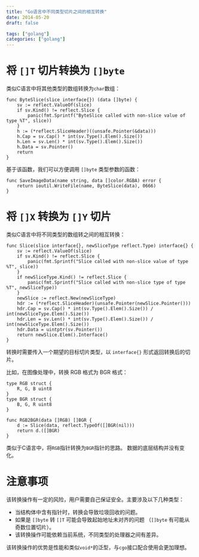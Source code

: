 ```yaml
---
title: "Go语言中不同类型切片之间的相互转换"
date: 2014-05-20
draft: false

tags: ["golang"]
categories: ["golang"]
---
```


# 将 `[]T` 切片转换为 `[]byte`

类似C语言中将其他类型的数组转换为`char`数组：

	func ByteSlice(slice interface{}) (data []byte) {
		sv := reflect.ValueOf(slice)
		if sv.Kind() != reflect.Slice {
			panic(fmt.Sprintf("ByteSlice called with non-slice value of type %T", slice))
		}
		h := (*reflect.SliceHeader)((unsafe.Pointer(&data)))
		h.Cap = sv.Cap() * int(sv.Type().Elem().Size())
		h.Len = sv.Len() * int(sv.Type().Elem().Size())
		h.Data = sv.Pointer()
		return
	}

基于该函数，我们可以方便调用 `[]byte` 类型参数的函数：

	func SaveImageData(name string, data []color.RGBA) error {
		return ioutil.WriteFile(name, ByteSlice(data), 0666)
	}

# 将 `[]X` 转换为 `[]Y` 切片

类似C语言中将不同类型的数组转之间的相互转换：

	func Slice(slice interface{}, newSliceType reflect.Type) interface{} {
		sv := reflect.ValueOf(slice)
		if sv.Kind() != reflect.Slice {
			panic(fmt.Sprintf("Slice called with non-slice value of type %T", slice))
		}
		if newSliceType.Kind() != reflect.Slice {
			panic(fmt.Sprintf("Slice called with non-slice type of type %T", newSliceType))
		}
		newSlice := reflect.New(newSliceType)
		hdr := (*reflect.SliceHeader)(unsafe.Pointer(newSlice.Pointer()))
		hdr.Cap = sv.Cap() * int(sv.Type().Elem().Size()) / int(newSliceType.Elem().Size())
		hdr.Len = sv.Len() * int(sv.Type().Elem().Size()) / int(newSliceType.Elem().Size())
		hdr.Data = uintptr(sv.Pointer())
		return newSlice.Elem().Interface()
	}

转换时需要传入一个期望的目标切片类型，以 `interface{}` 形式返回转换后的切片。

比如，在图像处理中，转换 RGB 格式为 BGR 格式：

	type RGB struct {
		R, G, B uint8
	}
	type BGR struct {
		B, G, R uint8
	}

	func RGB2BGR(data []RGB) []BGR {
		d := Slice(data, reflect.TypeOf([]BGR(nil)))
		return d.([]BGR)
	}

类似于C语言中，将`RGB`指针转换为`BGR`指针的思路。 数据的底层结构并没有变化。

# 注意事项

该转换操作有一定的风险，用户需要自己保证安全。主要涉及以下几种类型：

- 当结构体中含有指针时，转换会导致垃圾回收的问题。
- 如果是 `[]byte` 转 `[]T` 可能会导致起始地址未对齐的问题 （`[]byte` 有可能从奇数位置切片）。
- 该转换操作可能依赖当前系统，不同类型的处理器之间有差异。

该转换操作的优势是性能和类似`void*`的泛型，与`cgo`接口配合使用会更加理想。

